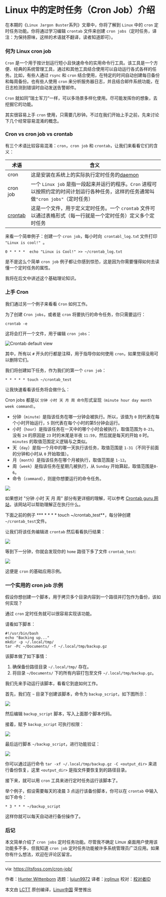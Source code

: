 [#]: subject: "Linux Jargon Buster: What is a Cron Job in Linux?"
[#]: via: "https://itsfoss.com/cron-job/"
[#]: author: "Hunter Wittenborn https://itsfoss.com/author/hunter/"
[#]: collector: "lujun9972"
[#]: translator: "jrglinux"
[#]: reviewer: " "
[#]: publisher: " "
[#]: url: " "

# Linux 中的定时任务（Cron Job）介绍

在本期的《`Linux Jargon Buster`系列》文章中，你将了解到 `Linux` 中的 `cron` 定时任务功能。你将通过学习编辑 `crontab` 文件来创建 `cron jobs`（定时任务，译注：为保持原味，这样的术语就不翻译，读者知道即可）。



### 何为 Linux cron job

`Cron` 是一个用于按计划运行短小且快速命令的实用命令行工具。该工具是一个方便、经典的系统管理工具，通过和其他工具结合使用可以自动运行各式各样的任务。比如，有些人通过 `rsync` 和 `cron` 结合使用，在特定的时间自动创建每日备份和每周备份。也有些人使用 `cron` 来分析服务器日志，并且结合邮件系统功能，在日志检测到错误时自动发送告警邮件。

`Cron` 就如同”瑞士军刀“一样，可以多场景多样化使用。尽可能发挥你的想象，去挖掘它的功能。

其实很容易上手 `cron` 使用，只需要几秒钟。不过在我们开始上手之前，先来讨论下几个经常容易混淆的概念。



### Cron vs cron job vs crontab

有三个术语比较容易混淆：`cron`，`cron job` 和 `crontab`，让我们来看看它们的含义：

| 术语     | 含义                                                         |
| -------- | ------------------------------------------------------------ |
| cron     | 这是安装在系统上的实际执行定时任务的[daemon][1]                 |
| cron job | 一个 `Linux job` 是指一段起来并运行的程序。`Cron` 进程可以按照约定的时间计划运行各种任务，这样的任务通常叫做`"cron jobs"`（定时任务） |
| [crontab][2]  | 这是一个文件，用于定义定时任务。一个 `crontab` 文件可以通过表格形式（每一行就是一个定时任务）定义多个定时任务 |

来看一个简单例子：创建一个 `cron job`，每小时向` crontabl_log.tx`t 文件打印 `"Linux is cool!" `。

```shell
0 * * * *  echo "Linux is Cool!" >> ~/crontab_log.txt
```

是不是这么个简单 `cron job` 例子都让你感到惊恐，这是因为你需要懂得如何去读懂一个定时任务的属性。

我将在后文中讲述这个基础理论知识。



### 上手 Cron

我们通过另一个例子来看看 `Cron` 如何工作。

为了创建 `Cron jobs`，或者是 `cron` 将要执行的命令任务，你只需要运行：

```shell
crontab -e
```

这将会打开一个文件，用于编辑 `cron jobs`：

![Crontab default view][3]

其中，所有以 `#` 开头的行都是注释，用于指导你如何使用 `cron`，如果觉得没用可以删除它们。

我们将创建如下任务，作为我们的第一个 `cron job`：

```shell
* * * * * touch ~/crontab_test
```

让我快速看看该任务将会做什么：

Cron jobs 都是以 `分钟 小时 天 月 周 命令`形式呈现`（minute hour day month week command）`。

* 分钟（`minute）`是指该任务在哪一分钟会被执行。所以，该值为 `0` 则代表在每个小时开始运行，`5` 则代表在每个小时的第5分钟会运行。
* 小时（`hour`）是指该任务在一天中的哪个小时会被执行，取值范围为 `0-23`。没有 `24` 的原因是 `23` 时的末尾是半夜 `11:59`，然后就是每天的开始 `0` 时。`minutes` 的取值范围定义逻辑与之类似。
* 天（`day`）是指一个月中的哪一天执行该任务，取值范围是 `1-31`（不同于前面的分钟和小时从 `0` 开始取值）。
* 月（`month`）是指该任务在哪个月被执行，取值范围是 `1-12`。
* 周（`week`）是指该任务在星期几被执行，从 `Sunday` 开始算起，取值范围是`0-6`。
* 命令（`command`），则是你想要运行的命令任务。

![][4]

如果想对 "分钟 小时 天 月 周" 部分有更详细的理解，可以参考 [Crontab guru 网站][5]，该网站可以帮助理解正在执行什么。

下面之前的例子 *** * * * * touch ~/crontab_test**，每分钟创建 `~/crontab_test`文件。

让我们将该任务编辑进 `crontab` 然后看看执行结果：

![][6]

等到下一分钟，你就会发现你的 `home` 路径下多了文件 `crontab_test`:

![][7]

这便是 `cron` 的基础应用示例。



### 一个实用的 cron job 示例

假设你想创建一个脚本，用于拷贝多个目录内容到一个路径并打包作为备份，该如何实现？

通过 `cron` 定时任务就可以很容易实现该功能。

请看如下脚本：

```shell
#!/usr/bin/bash
echo "Backing up..."
mkdir -p ~/.local/tmp/
tar -Pc ~/Documents/ -f ~/.local/tmp/backup.gz
```

该脚本做了如下事情：

1. 确保备份路径目录 `~/.local/tmp/` 存在。
2. 将目录 `~/Documents/` 下的所有内容打包至文件 `~/.local/tmp/backup.gz`。

我们先来手动运行该脚本，看看它到底如何工作。

首先，我们在 `~` 目录下创建该脚本，命令为 `backup_script`，如下图所示：

![][8]

然后编辑 `backup_script` 脚本，写入上面那个脚本代码。

接着，赋予 `backup_script` 可执行权限：

![][9]

最后运行脚本 `~/backup_script`，进行功能验证：

![][10]

你可以通过运行命令 `tar -xf ~/.local/tmp/backup.gz -C <output_dir>` 来进行备份恢复，这里 `<output_dir>` 是指文件要恢复到的路径目录。

接下来，就可以用 `cron` 工具来进行定时任务运行该脚本了。

举个例子，假设需要每天的凌晨 3 点运行该备份脚本，你可以在 `crontab` 中输入如下命令：

```shell
* 3 * * * ~/backup_script
```

这样你就可以每天自动进行备份操作了。



### 后记

本文简单介绍了 `cron jobs` 定时任务功能。尽管我不确定 Linux 桌面用户使用该功能多不多，但我知道 `cron job` 定时任务功能被许多系统管理员广泛应用。如果你有什么想法，欢迎在评论区留言。

--------------------------------------------------------------------------------

via: https://itsfoss.com/cron-job/

作者：[Hunter Wittenborn][a]
选题：[lujun9972][b]
译者：[jrglinux](https://github.com/jrglinux)
校对：[校对者ID](https://github.com/校对者ID)

本文由 [LCTT](https://github.com/LCTT/TranslateProject) 原创编译，[Linux中国](https://linux.cn/) 荣誉推出

[a]: https://itsfoss.com/author/hunter/
[b]: https://github.com/lujun9972
[1]: https://itsfoss.com/linux-daemons/
[2]: https://linuxhandbook.com/crontab/
[3]: https://i2.wp.com/itsfoss.com/wp-content/uploads/2021/12/crontab-file.webp?resize=800%2C673&ssl=1
[4]: https://i0.wp.com/itsfoss.com/wp-content/uploads/2021/12/crontab-explanation.webp?resize=800%2C450&ssl=1
[5]: https://crontab.guru/
[6]: https://i2.wp.com/itsfoss.com/wp-content/uploads/2021/12/cron-example-1.webp?resize=557%2C241&ssl=1
[7]: https://i2.wp.com/itsfoss.com/wp-content/uploads/2021/12/result-of-cron-job.webp?resize=557%2C241&ssl=1
[8]: https://i1.wp.com/itsfoss.com/wp-content/uploads/2021/12/complex-cron-example.webp?resize=548%2C295&ssl=1
[9]: https://i2.wp.com/itsfoss.com/wp-content/uploads/2021/12/complex-cron-example-1.webp?resize=548%2C385&ssl=1
[10]: https://i1.wp.com/itsfoss.com/wp-content/uploads/2021/12/complex-cron-result.png?resize=800%2C220&ssl=1
